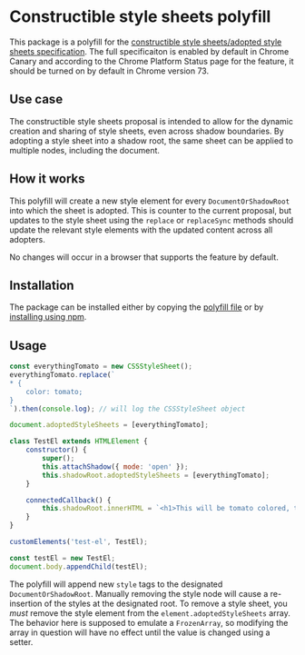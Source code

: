# Constructible style sheets polyfill

This package is a polyfill for the [constructible style sheets/adopted style sheets specification](https://github.com/WICG/construct-stylesheets/blob/gh-pages/explainer.md). The full specificaiton is enabled by default in Chrome Canary and according to the Chrome Platform Status page for the feature, it should be turned on by default in Chrome version 73.

## Use case

The constructible style sheets proposal is intended to allow for the dynamic creation and sharing of style sheets, even across shadow boundaries. By adopting a style sheet into a shadow root, the same sheet can be applied to multiple nodes, including the document. 

## How it works

This polyfill will create a new style element for every `DocumentOrShadowRoot` into which the sheet is adopted. This is counter to the current proposal, but updates to the style sheet using the `replace` or `replaceSync` methods should update the relevant style elements with the updated content across all adopters.

No changes will occur in a browser that supports the feature by default.

## Installation

The package can be installed either by copying the [polyfill file](./adoptedStyleSheets.js) or by [installing using npm](https://docs.npmjs.com/getting-started/).

## Usage

```javascript
const everythingTomato = new CSSStyleSheet();
everythingTomato.replace(`
* {
    color: tomato;
}
`).then(console.log); // will log the CSSStyleSheet object

document.adoptedStyleSheets = [everythingTomato];

class TestEl extends HTMLElement {
    constructor() {
        super();
        this.attachShadow({ mode: 'open' });
        this.shadowRoot.adoptedStyleSheets = [everythingTomato];
    }

    connectedCallback() {
        this.shadowRoot.innerHTML = `<h1>This will be tomato colored, too</h1>`;
    }
}

customElements('test-el', TestEl);

const testEl = new TestEl;
document.body.appendChild(testEl);
```

The polyfill will append new `style` tags to the designated `DocumentOrShadowRoot`. Manually removing the style node will cause a re-insertion of the styles at the designated root. To remove a style sheet, you _must_ remove the style element from the `element.adoptedStyleSheets` array. The behavior here is supposed to emulate a `FrozenArray`, so modifying the array in question will have no effect until the value is changed using a setter.
